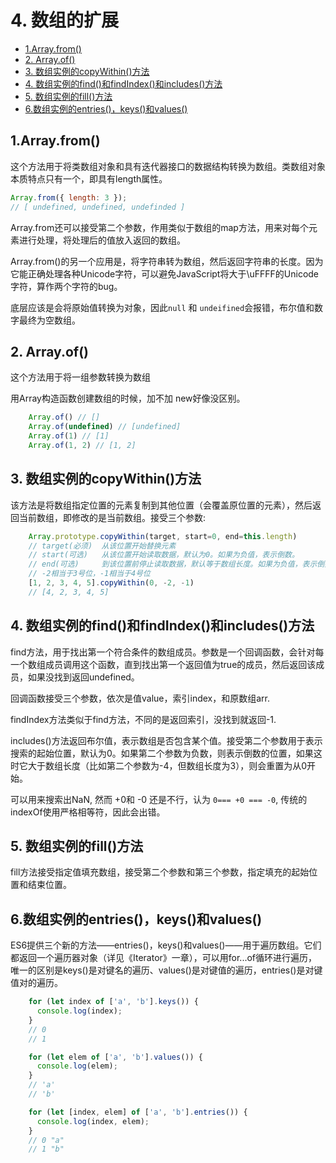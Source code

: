 # 4. 数组的扩展

<!-- TOC -->

- [1.Array.from()](#1arrayfrom)
- [2. Array.of()](#2-arrayof)
- [3. 数组实例的copyWithin()方法](#3-数组实例的copywithin方法)
- [4. 数组实例的find()和findIndex()和includes()方法](#4-数组实例的find和findindex和includes方法)
- [5. 数组实例的fill()方法](#5-数组实例的fill方法)
- [6.数组实例的entries()，keys()和values()](#6数组实例的entrieskeys和values)

<!-- /TOC -->

## 1.Array.from()

这个方法用于将类数组对象和具有迭代器接口的数据结构转换为数组。类数组对象本质特点只有一个，即具有length属性。  

```javascript
Array.from({ length: 3 });
// [ undefined, undefined, undefinded ]
```    

Array.from还可以接受第二个参数，作用类似于数组的map方法，用来对每个元素进行处理，将处理后的值放入返回的数组。  

Array.from()的另一个应用是，将字符串转为数组，然后返回字符串的长度。因为它能正确处理各种Unicode字符，可以避免JavaScript将大于\uFFFF的Unicode字符，算作两个字符的bug。  

底层应该是会将原始值转换为对象，因此`null` 和 `undeifined`会报错，布尔值和数字最终为空数组。


## 2. Array.of()

这个方法用于将一组参数转换为数组  

用Array构造函数创建数组的时候，加不加 new好像没区别。  

```javascript
    Array.of() // []
    Array.of(undefined) // [undefined]
    Array.of(1) // [1]
    Array.of(1, 2) // [1, 2]
```


## 3. 数组实例的copyWithin()方法

该方法是将数组指定位置的元素复制到其他位置（会覆盖原位置的元素），然后返回当前数组，即修改的是当前数组。接受三个参数:  

```javascript
    Array.prototype.copyWithin(target, start=0, end=this.length)
    // target(必须)  从该位置开始替换元素
    // start(可选)   从该位置开始读取数据，默认为0。如果为负值，表示倒数。
    // end(可选)     到该位置前停止读取数据，默认等于数组长度。如果为负值，表示倒数。
    // -2相当于3号位，-1相当于4号位
    [1, 2, 3, 4, 5].copyWithin(0, -2, -1)
    // [4, 2, 3, 4, 5]
```  



## 4. 数组实例的find()和findIndex()和includes()方法

find方法，用于找出第一个符合条件的数组成员。参数是一个回调函数，会针对每一个数组成员调用这个函数，直到找出第一个返回值为true的成员，然后返回该成员，如果没找到返回undefined。    

回调函数接受三个参数，依次是值value，索引index，和原数组arr.   

findIndex方法类似于find方法，不同的是返回索引，没找到就返回-1.   

includes()方法返回布尔值，表示数组是否包含某个值。接受第二个参数用于表示搜索的起始位置，默认为0。如果第二个参数为负数，则表示倒数的位置，如果这时它大于数组长度（比如第二个参数为-4，但数组长度为3），则会重置为从0开始。  

可以用来搜索出NaN, 然而 +0和 -0 还是不行，认为 `0=== +0 === -0`, 传统的 indexOf使用严格相等符，因此会出错。  


## 5. 数组实例的fill()方法

fill方法接受指定值填充数组，接受第二个参数和第三个参数，指定填充的起始位置和结束位置。  



## 6.数组实例的entries()，keys()和values()

ES6提供三个新的方法——entries()，keys()和values()——用于遍历数组。它们都返回一个遍历器对象（详见《Iterator》一章），可以用for...of循环进行遍历，唯一的区别是keys()是对键名的遍历、values()是对键值的遍历，entries()是对键值对的遍历。  

```javascript
    for (let index of ['a', 'b'].keys()) {
      console.log(index);
    }
    // 0
    // 1

    for (let elem of ['a', 'b'].values()) {
      console.log(elem);
    }
    // 'a'
    // 'b'

    for (let [index, elem] of ['a', 'b'].entries()) {
      console.log(index, elem);
    }
    // 0 "a"
    // 1 "b"
```
